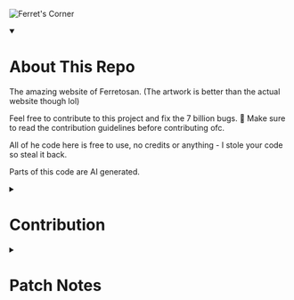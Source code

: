 ![Ferret's Corner](https://ferretosan.neocities.org/artwork.png)

<details open>
<summary><h1>About This Repo</h1></summary>

The amazing website of Ferretosan. (The artwork is better than the actual website though lol)

Feel free to contribute to this project and fix the 7 billion bugs. 🐛 Make sure to read the contribution guidelines before contributing ofc.

All of he code here is free to use, no credits or anything - I stole your code so steal it back.

Parts of this code are AI generated.

</details>

<details>
<summary><h1>Contribution</h1></summary>

Before contributing to Ferret's corner, make sure to read these things:

* Please only add code that you would want personally on your website (no obscene things, etc)
* Your code may just be like not used, sorry, I can't spend all day and all night accepting PRs
* Because I suck, I might delete your code (this relates to what I said above)
* Don't completely change the framework or something I want to keep it just PURE HTML/CSS/JS

## AWESOME Contributors
* [Ferretosan](https://github.com/ferretosan)

</details>

<details>
<summary><h1>Patch Notes</h1></summary>

<details>
<summary><h2>How patch notes work</h2></summary>

* The first number (x.y.y - x is the number) is the website's **major release**. This basically is each time the website drastically changes, like whole new `style.css`, layouts, etc. Currently we're on version 9!
* The second number (y.x.y) is the minor release. This is where I make a change that is noticeable, but not changing the whole thing. This could be like a background change or even just working on the website with different goals, etc. I'm not bothering to put the latest minor release in here as it is quite fickle.
* The third number (y.y.x) is the patch release. This number goes up every time I make a new version of the website. Like a minor `style.css` change or adding some stuffs, idk I forgot what I was going to write here!

</details>

<details>
<summary><h2>Release 9.0.x</h2></summary>

### 9.1.0 - Banner Image

* literrally just added a banner image and some simple css changes

### 9.0.0 - Complete Retro Redesign & Modern Features

* **🎨 Major Visual Overhaul**
  * Complete redesign from pastel playful to retro pixel art aesthetic
  * New custom font integration (Basiic font)
  * Dark purple gradient background simplified to solid color
  * Removed all rounded corners for sharp, pixelated edges
  * Chunky borders and offset box shadows for retro game UI feel

* **🖼️ Image & Media Improvements**
  * Proper img tags for all Unsplash photos (no more plain URLs!)
  * Added pixelated rendering for album covers to preserve pixel art quality
  * Responsive grid layouts for both albums and photos
  * Hover effects with translate animations instead of scaling

* **🎛️ 88x31 Button Collection**
  * Added entire collection of retro 88x31 buttons
  * Includes HTML5, Any Browser, Firefox, Discord, Apple, and more
  * Positioned prominently under intro text
  * Proper pixelated rendering and hover effects

* **✨ Scroll Animations**
  * Intersection Observer-based scroll animations
  * Fade-in, slide-in-left, slide-in-right, and scale-in effects
  * Staggered timing for smooth progressive reveals
  * Performance optimized with modern browser APIs

* **🔗 Navigation & UX Improvements**
  * Hash-based anchor navigation for smooth scrolling
  * Restructured links - entire list items now clickable (a > li instead of li > a)
  * Updated social media links with proper URLs
  * Improved hover states and visual feedback

* **📁 Code Organization**
  * Moved all styles to external CSS file (style.css)
  * Clean separation of HTML structure and styling
  * Simplified CSS without complex gradients and transparency

* **🌐 Typography & Accessibility**
  * Monospace Courier New fallback for retro feel
  * Improved text shadows and contrast
  * Better font weight and sizing hierarchy
  * Custom scrollbar styling

* **🎮 Retro Gaming Aesthetic**
  * Chunky pixel art borders throughout
  * Blocky button interactions
  * Terminal/console inspired color palette
  * No rounded corners anywhere for authentic pixel feel

</details>

<details>
<summary><h2>Release 8.0.x</h2></summary>

### 8.0.2 - Layout

* Changed the layout a little
* Added "god fucking dammit kris where the fuck are we" webring

### 8.0.1 - Mobile

* Responsive design ig
* Also i re-added the collapsing headings cuz why not

### 8.0.0 (Patch Revision 1)

* Added sidebars
* Ringlink/NavLink Ads
    * For supporting websites btw
* Readded pages
    * Blog
    * Music
* Oh yea, a NEW ENTIRE LAYOUT

</details>

<details>
<summary><h2>Release 7.1.x</h2></summary>

### 7.1.5 - Making the patch notes look more beefier!

* Basically just removed the collapsible feature

### 7.1.4 - Patch notes...

* *FINALLY* added patch notes

### 7.1.3 - Style.css cuteness level = 10000!

* Cleaned up styling
* Added some cute ASCII art to the sections

### 7.1.2/7.1.1 - Metadata and styling!

* Worked on metadata
* Changed background
* Added new styling for blog posts

### 7.1.0 - Backgrounds and socials!

* Added background
* Added image cards (taken from VoxelCube1/voxelcube1.gihthub.io)

</details>

</details>
